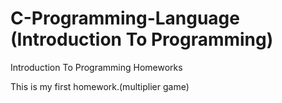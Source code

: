 # C-Programming-Language (Introduction To Programming)
Introduction To Programming Homeworks

This is my first homework.(multiplier game)
